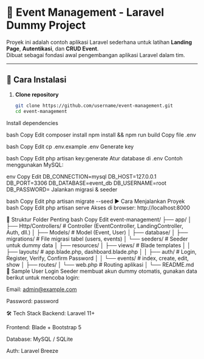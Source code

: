 # 🎉 Event Management - Laravel Dummy Project

Proyek ini adalah contoh aplikasi Laravel sederhana untuk latihan **Landing Page**, **Autentikasi**, dan **CRUD Event**.  
Dibuat sebagai fondasi awal pengembangan aplikasi Laravel dalam tim.

---

## 🚀 Cara Instalasi

1. **Clone repository**
   ```bash
   git clone https://github.com/username/event-management.git
   cd event-management
Install dependencies

bash
Copy
Edit
composer install
npm install && npm run build
Copy file .env

bash
Copy
Edit
cp .env.example .env
Generate key

bash
Copy
Edit
php artisan key:generate
Atur database di .env
Contoh menggunakan MySQL:

env
Copy
Edit
DB_CONNECTION=mysql
DB_HOST=127.0.0.1
DB_PORT=3306
DB_DATABASE=event_db
DB_USERNAME=root
DB_PASSWORD=
Jalankan migrasi & seeder

bash
Copy
Edit
php artisan migrate --seed
▶️ Cara Menjalankan Proyek
bash
Copy
Edit
php artisan serve
Akses di browser: http://localhost:8000

📂 Struktur Folder Penting
bash
Copy
Edit
event-management/
├── app/
│   ├── Http/Controllers/   # Controller (EventController, LandingController, Auth, dll.)
│   ├── Models/             # Model (Event, User)
│
├── database/
│   ├── migrations/         # File migrasi tabel (users, events)
│   └── seeders/            # Seeder untuk dummy data
│
├── resources/
│   ├── views/              # Blade templates
│   │   ├── layouts/        # app.blade.php, dashboard.blade.php
│   │   ├── auth/           # Login, Register, Verify, Confirm Password
│   │   └── events/         # index, create, edit, show
│
├── routes/
│   └── web.php             # Routing aplikasi
│
└── README.md
👤 Sample User Login
Seeder membuat akun dummy otomatis, gunakan data berikut untuk mencoba login:

Email: admin@example.com

Password: password

🛠️ Tech Stack
Backend: Laravel 11+

Frontend: Blade + Bootstrap 5

Database: MySQL / SQLite

Auth: Laravel Breeze
